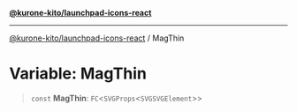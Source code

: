 [**@kurone-kito/launchpad-icons-react**](../README.md)

***

[@kurone-kito/launchpad-icons-react](../globals.md) / MagThin

# Variable: MagThin

> `const` **MagThin**: `FC`\<`SVGProps`\<`SVGSVGElement`\>\>
